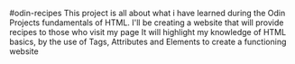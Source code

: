 #odin-recipes
This project is all about what i have learned during the Odin Projects fundamentals of HTML. 
I'll be creating a website that will provide recipes to those who visit my page
It will highlight my knowledge of HTML basics, by the use of Tags, Attributes and Elements to create a functioning website